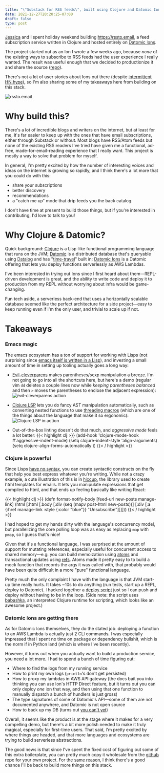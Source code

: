 ```yaml
---
title: "\"Substack for RSS feeds\", built using Clojure and Datomic Ions"
date: 2021-12-27T20:20:25-07:00
draft: false
type: post
---
```


[Jessica](https://twitter.com/jasshikoo) and I spent holiday weekend building https://rssto.email, a feed subscription service written in Clojure and hosted entirely on [Datomic Ions](https://docs.datomic.com/cloud/ions/ions.html). 

The project started out as an Ion I wrote a few weeks ago, because _none_ of the existing ways to subscribe to RSS feeds had the user experience I really wanted. The result was useful enough that we decided to productionize it and share the source ([repo](https://github.com/aksh-at/rss-to-email)).

There's not a lot of user stories about Ions out there (despite [intermittent HN hype](https://news.ycombinator.com/item?id=17254222)), so I'm also sharing some of my takeaways here from building on this stack.

![rssto.email](/img/rsstoemail.png)

# Why build this?

There's a lot of incredible blogs and writers on the internet, but at least for me, it's far easier to keep up with the ones that have email subscriptions, either through Substack or without. Most blogs have RSS/Atom feeds but none of the existing RSS readers I've tried have given me a functional, ad-free, made-for-email-reading experience that I really want. This project is mostly a way to solve that problem for myself.

In general, I'm pretty excited by how the number of interesting voices and ideas on the internet is growing so rapidly, and I think there's a lot more that you could do with this:
- share your subscriptions
- better discovery
- recommendations
- a "catch me up" mode that drip feeds you the back catalog

I don't have time at present to build those things, but if you're interested in contributing, I'd love to talk to you!

# Why Clojure & Datomic?
Quick background: [Clojure](https://clojure.org/) is a Lisp-like functional programming language that runs on the JVM; [Datomic](https://www.datomic.com/) is a distributed database that's queryable using [Datalog](http://www.learndatalogtoday.org/) and has "[time-travel](https://docs.datomic.com/cloud/tutorial/history.html)" built in; [Datomic Ions](https://docs.datomic.com/cloud/ions/ions-tutorial.html) is a Datomic offering that lets you deploy functions serverlessly as AWS Lambdas.

I've been interested in trying out Ions since I first heard about them—REPL-driven development is great, and the ability to write code and deploy it to production from my REPL without worrying about infra would be game-changing. 

Fun tech aside, a serverless back-end that uses a horizontally scalable database seemed like the perfect architecture for a side project—easy to keep running even if I'm the only user, and trivial to scale up if not.

# Takeaways

### Emacs magic

The emacs ecosystem has a ton of support for working with Lisps (not surprising since [emacs itself is written in a Lisp](https://en.wikipedia.org/wiki/Emacs_Lisp)), and investing a small amount of time in setting up tooling actually goes a long way:

- [Evil-cleverparens](https://github.com/luxbock/evil-cleverparens) makes parentheses/sexp manipulation a breeze. I'm not going to go into all the shortcuts here, but here's a demo (regular vim `dd` deletes a couple lines now while _keeping parentheses balanced_ and then `>` moves the parentheses to enclose the adjacent expression):
![evil-cleverparens action](/img/clj-cleverparens.gif)
- [Clojure LSP](https://github.com/clojure-lsp/clojure-lsp) lets you do fancy AST manipulation automatically, such as converting nested functions to use [threading macros](https://clojure.org/guides/threading_macros) (which are one of the things about the language that make it so ergonomic):
![Clojure LSP in action](/img/clj-thread.gif)

- Out-of-the-box linting doesn't do that much, and _aggressive mode_ feels a lot better:
{{< highlight clj >}}
(add-hook 'clojure-mode-hook #'aggressive-indent-mode)
(setq clojure-indent-style 'align-arguments)
(setq clojure-align-forms-automatically t)
{{< / highlight >}}

### Clojure is powerful
Since Lisps [have no syntax](http://www.paulgraham.com/avg.html), you can create syntactic constructs on the fly that help you best express whatever you're writing. While not a crazy example, a cute illustration of this is in [hiccup](https://github.com/weavejester/hiccup), the library used to create html templates for emails. It lets you manipulate expressions that get compiled to html, and that ends up feeling basically like writing React:

{{< highlight clj >}}
(defn format-notify-body [feed-url new-posts manage-link]
  (html [:html
         [:body
          [:div (seq  (mapv post-html new-posts))]
          [:div
           [:a {:href manage-link :style {:color "blue"}}
            "Unsubscribe"]]]]))
{{< / highlight >}}

I had hoped to get my hands dirty with the language's concurrency model, but parallelizing the core polling loop was as easy as replacing `map` with `pmap`, so I guess that's nice!

Given that it's a functional language, I was surprised at the amount of support for mutating references, especially useful for concurrent access to shared memory—e.g. you can build memoization using [atoms](https://clojure.org/reference/atoms) and transactional updates using [refs](https://clojure.org/reference/refs). Atoms made it pretty easy to to build a mock function that records the args it was called with, that probably would have been quite difficult in a more "pure" functional language.

Pretty much the only complaint I have with the language is that JVM start-up time really hurts. It takes ~10s to do anything (run tests, start up a REPL, deploy to Datomic). I hacked together a [deploy script](https://github.com/aksh-at/rss-to-email/blob/master/deploy.clj) just so I can push and deploy without having to be in the loop. (Side note: the script uses [babashka](https://github.com/babashka/babashka), an interpreted Clojure runtime for scripting, which looks like an awesome project.)

### Datomic Ions are getting there

As for Datomic Ions themselves, they do the stated job: deploying a function to an AWS Lambda is actually just 2 CLI commands. I was especially impressed that I spent no time on package or dependency bullshit, which is the norm if in Python land (which is where I've been recently).

However, it turns out when you actually want to build a production service, you need a lot more. I had to spend a bunch of time figuring out:
- Where to find the logs from my running service
- How to print my own logs (`println`'s don't get persisted)
- How to proxy my lambdas in AWS API gateway (the docs bait you into thinking you can use Ion's HTTP Direct feature, but it turns out you can only deploy _one_ ion that way, and then using that one function to manually dispatch a bunch of hundlers is just gross)
- The type signatures of some of Datomic's API—some of them are not documented anywhere, and Datomic is not open source
- How to back up my DB (turns out [you can't yet](https://forum.datomic.com/t/cloud-backups-recovery/370))

Overall, it seems like the product is at the stage where it makes for a very compelling demo, but there's a bit more polish needed to make it truly magical, especially for first-time users. That said, I'm pretty excited by where things are headed, and that more languages and ecosystems are trying to build serverless abstractions.

The good news is that since I've spent the fixed cost of figuring out some of this extra boilerplate, you can pretty much copy it wholesale from the [github repo](https://github.com/aksh-at/rss-to-email) for your own project. For the [same reason](https://en.wikipedia.org/wiki/Sunk_cost), I think there's a good chance I'll be back to build more things on this stack.

